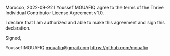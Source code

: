Morocco, 2022-09-22 
I Youssef MOUAFIQ agree to the terms of the Thrive Individual Contributor License Agreement v1.0.

I declare that I am authorized and able to make this agreement and sign this declaration.

Signed,

Youssef MOUAFIQ mouafiq@gmail.com https://github.com/mouafiq

